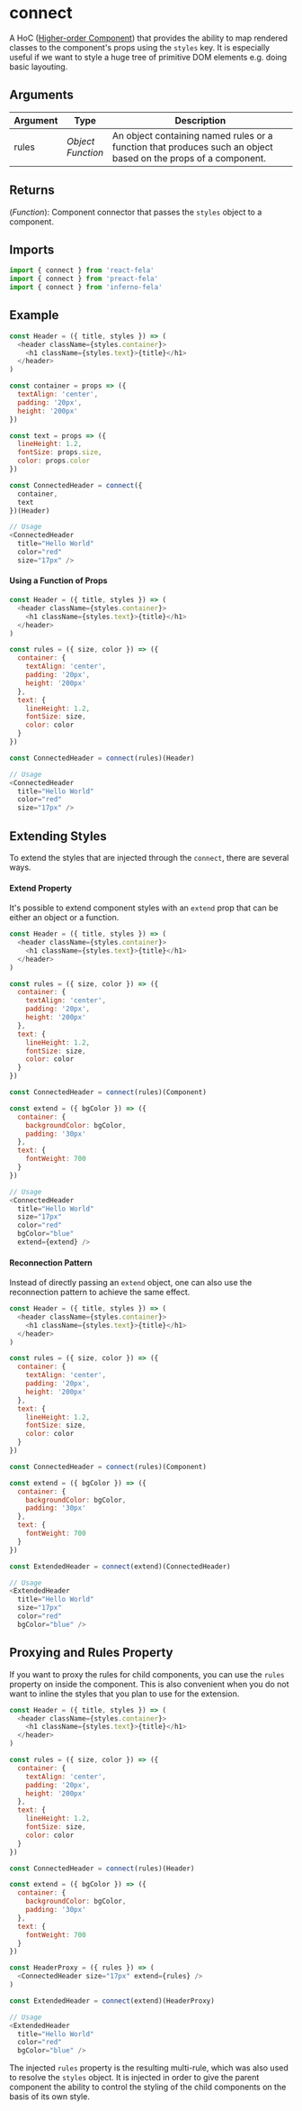 # connect

A HoC ([Higher-order Component](https://medium.com/@dan_abramov/mixins-are-dead-long-live-higher-order-components-94a0d2f9e750#.njbld18x8)) that provides the ability to map rendered classes to the component's props using the `styles` key. It is especially useful if we want to style a huge tree of primitive DOM elements e.g. doing basic layouting.

## Arguments

| Argument | Type | Description |
| --- | --- | --- |
| rules | *Object*<br>*Function* | An object containing named rules or a function that produces such an object based on the props of a component. |

## Returns
(*Function*): Component connector that passes the `styles` object to a component.

## Imports
```javascript
import { connect } from 'react-fela'
import { connect } from 'preact-fela'
import { connect } from 'inferno-fela'
```

## Example
```javascript
const Header = ({ title, styles }) => (
  <header className={styles.container}>
    <h1 className={styles.text}>{title}</h1>
  </header>
)

const container = props => ({
  textAlign: 'center',
  padding: '20px',
  height: '200px'
})

const text = props => ({
  lineHeight: 1.2,
  fontSize: props.size,
  color: props.color
})

const ConnectedHeader = connect({
  container,
  text
})(Header)

// Usage
<ConnectedHeader 
  title="Hello World"
  color="red" 
  size="17px" />
```

#### Using a Function of Props 

```javascript
const Header = ({ title, styles }) => (
  <header className={styles.container}>
    <h1 className={styles.text}>{title}</h1>
  </header>
)

const rules = ({ size, color }) => ({
  container: { 
    textAlign: 'center',
    padding: '20px',
    height: '200px'
  },
  text: {   
    lineHeight: 1.2,
    fontSize: size,
    color: color 
  }
})

const ConnectedHeader = connect(rules)(Header)

// Usage
<ConnectedHeader 
  title="Hello World"
  color="red" 
  size="17px" />
```

## Extending Styles
To extend the styles that are injected through the `connect`, there are several ways.

#### Extend Property
It's possible to extend component styles with an `extend` prop that can be either an object or a function.

```javascript
const Header = ({ title, styles }) => (
  <header className={styles.container}>
    <h1 className={styles.text}>{title}</h1>
  </header>
)

const rules = ({ size, color }) => ({
  container: { 
    textAlign: 'center',
    padding: '20px',
    height: '200px'
  },
  text: {   
    lineHeight: 1.2,
    fontSize: size,
    color: color 
  }
})

const ConnectedHeader = connect(rules)(Component)

const extend = ({ bgColor }) => ({
  container: {
    backgroundColor: bgColor,
    padding: '30px'
  },
  text: {
    fontWeight: 700
  }
})

// Usage
<ConnectedHeader 
  title="Hello World"
  size="17px" 
  color="red" 
  bgColor="blue" 
  extend={extend} />
```

#### Reconnection Pattern

Instead of directly passing an `extend` object, one can also use the reconnection pattern to achieve the same effect.

```javascript
const Header = ({ title, styles }) => (
  <header className={styles.container}>
    <h1 className={styles.text}>{title}</h1>
  </header>
)

const rules = ({ size, color }) => ({
  container: { 
    textAlign: 'center',
    padding: '20px',
    height: '200px'
  },
  text: {   
    lineHeight: 1.2,
    fontSize: size,
    color: color 
  }
})

const ConnectedHeader = connect(rules)(Component)

const extend = ({ bgColor }) => ({
  container: {
    backgroundColor: bgColor,
    padding: '30px'
  },
  text: {
    fontWeight: 700
  }
})

const ExtendedHeader = connect(extend)(ConnectedHeader)

// Usage
<ExtendedHeader 
  title="Hello World" 
  size="17px" 
  color="red" 
  bgColor="blue" />
```

## Proxying and Rules Property
If you want to proxy the rules for child components, you can use the `rules` property on inside the component. This is also convenient when you do not want to inline the styles that you plan to use for the extension.

```javascript
const Header = ({ title, styles }) => (
  <header className={styles.container}>
    <h1 className={styles.text}>{title}</h1>
  </header>
)

const rules = ({ size, color }) => ({
  container: { 
    textAlign: 'center',
    padding: '20px',
    height: '200px'
  },
  text: {   
    lineHeight: 1.2,
    fontSize: size,
    color: color 
  }
})

const ConnectedHeader = connect(rules)(Header)

const extend = ({ bgColor }) => ({
  container: {
    backgroundColor: bgColor,
    padding: '30px'
  },
  text: {
    fontWeight: 700
  }
})

const HeaderProxy = ({ rules }) => (
  <ConnectedHeader size="17px" extend={rules} />
)

const ExtendedHeader = connect(extend)(HeaderProxy)

// Usage
<ExtendedHeader 
  title="Hello World"
  color="red" 
  bgColor="blue" />
```
The injected `rules` property is the resulting multi-rule, which was also used to resolve the `styles` object. It is injected in order to give the parent component the ability to control the styling of the child components on the basis of its own style.
